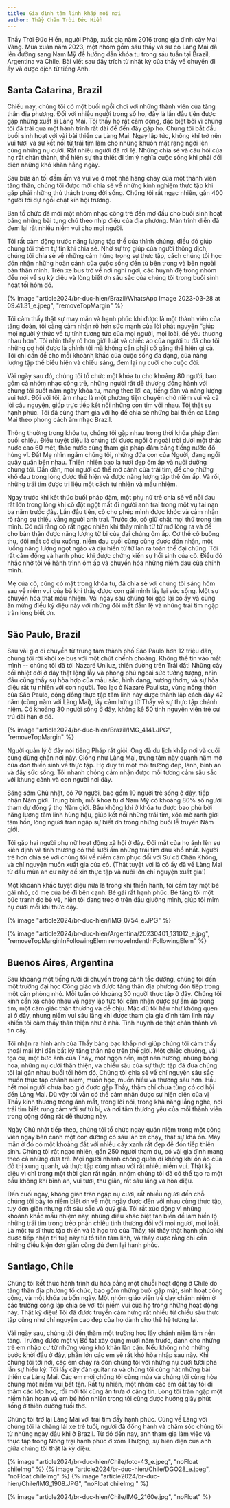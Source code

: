 ```yaml
---
title: Gia đình tâm linh khắp mọi nơi
author: Thầy Chân Trời Đức Hiền
---
```


<p class="editors-preface">Thầy Trời Đức Hiền, người Pháp, xuất gia năm 2016 trong gia đình cây Mai Vàng. Mùa xuân năm 2023, một nhóm gồm sáu thầy và sư cô Làng Mai đã lên đường sang Nam Mỹ để hướng dẫn khóa tu trong sáu tuần tại Brazil, Argentina và Chile. Bài viết sau đây trích từ nhật ký của thầy về chuyến đi ấy và được dịch từ tiếng Anh.</p>

## Santa Catarina, Brazil

Chiều nay, chúng tôi có một buổi ngồi chơi với những thành viên của tăng thân địa phương. Đối với nhiều người trong số họ, đây là lần đầu tiên được gặp những xuất sĩ Làng Mai. Tôi thấy họ rất cảm động, đặc biệt bởi vì chúng tôi đã trải qua một hành trình rất dài để đến đây gặp họ. Chúng tôi bắt đầu buổi sinh hoạt với vài bài thiền ca Làng Mai. Ngay lập tức, không khí trở nên vui tươi và sự kết nối từ trái tim làm cho những khuôn mặt rạng ngời lên cùng những nụ cười. Rất nhiều người đã rơi lệ. Những chia sẻ và câu hỏi của họ rất chân thành, thể hiện sự tha thiết đi tìm ý nghĩa cuộc sống khi phải đối diện những khó khăn hằng ngày.

Sau bữa ăn tối đầm ấm và vui vẻ ở một nhà hàng chay của một thành viên tăng thân, chúng tôi được mời chia sẻ về những kinh nghiệm thực tập khi gặp phải những thử thách trong đời sống. Chúng tôi rất ngạc nhiên, gần 400 người tới dự ngồi chật kín hội trường.

Ban tổ chức đã mời một nhóm nhạc công trẻ đến mở đầu cho buổi sinh hoạt bằng những bài tụng chú theo nhịp điệu của địa phương. Màn trình diễn đã đem lại rất nhiều niềm vui cho mọi người.

Tôi rất cảm động trước năng lượng tập thể của thính chúng, điều đó giúp chúng tôi thêm tự tin khi chia sẻ. Nhờ sự trợ giúp của người thông dịch, chúng tôi chia sẻ về những cảm hứng trong sự thực tập, cách chúng tôi học đón nhận những hoàn cảnh của cuộc sống đến từ bên trong và bên ngoài bản thân mình. Trên xe bus trở về nơi nghỉ ngơi, các huynh đệ trong nhóm đều nói về sự kỳ diệu và lòng biết ơn sâu sắc của chúng tôi trong buổi sinh hoạt tối hôm đó.

{% image "article2024/br-duc-hien/Brazil/WhatsApp Image 2023-03-28 at 09.41.31_e.jpeg", "removeTopMargin" %}

Tôi cảm thấy thật sự may mắn và hạnh phúc khi được là một thành viên của tăng đoàn, tôi càng cảm nhận rõ hơn sức mạnh của lời phát nguyện “giúp mọi người ý thức về tự tính tương tức của mọi người, mọi loài, để yêu thương nhau hơn”. Tôi nhìn thấy rõ hơn giới luật và chiếc áo của người tu đã cho tôi những cơ hội được là chính tôi mà không cần phải cố gắng thể hiện gì cả. Tôi chỉ cần để cho mỗi khoảnh khắc của cuộc sống đa dạng, của năng lượng tập thể biểu hiện và chiếu sáng, đem lại nụ cười cho cuộc đời.

Vài ngày sau đó, chúng tôi tổ chức một khóa tu cho khoảng 80 người, bao gồm cả nhóm nhạc công trẻ, những người rất dễ thương đồng hành với chúng tôi suốt năm ngày khóa tu, mang theo lời ca, tiếng đàn và năng lượng vui tươi. Đối với tôi, âm nhạc là một phương tiện chuyên chở niềm vui và cả lời cầu nguyện, giúp trực tiếp kết nối những con tim với nhau. Tôi thật sự hạnh phúc. Tôi đã cùng tham gia với họ để chia sẻ những bài thiền ca Làng Mai theo phong cách âm nhạc Brazil.

Thông thường trong khóa tu, chúng tôi gặp nhau trong thời khóa pháp đàm buổi chiều. Điều tuyệt diệu là chúng tôi được ngồi ở ngoài trời dưới một thác nước cao 60 mét, thác nước cùng tham gia pháp đàm bằng tiếng nước đổ hùng vĩ. Đất Mẹ nhìn ngắm chúng tôi, những đứa con của Người, đang ngồi quây quần bên nhau. Thiên nhiên bao la tươi đẹp ôm ấp và nuôi dưỡng chúng tôi. Dần dần, mọi người có thể mở cánh cửa trái tim, để cho những khổ đau trong lòng được thể hiện và được năng lượng tập thể ôm ấp. Và rồi, những trái tim được trị liệu một cách tự nhiên và mầu nhiệm.

Ngay trước khi kết thúc buổi pháp đàm, một phụ nữ trẻ chia sẻ về nỗi đau rất lớn trong lòng khi cô đột ngột mất đi người anh trai trong một vụ tai nạn ba năm trước đây. Lần đầu tiên, cô cho phép mình được khóc và cảm nhận rõ ràng sự thiếu vắng người anh trai. Trước đó, cô giữ chặt mọi thứ trong tim mình. Cô nói rằng cô rất ngạc nhiên khi thấy mình từ từ mở lòng ra và để cho bản thân được năng lượng từ bi của đại chúng ôm ấp. Cơ thể cô buông thư, đôi mắt cô dịu xuống, niềm đau cuối cùng cũng được đón nhận, một luồng năng lượng ngọt ngào và dịu hiền từ từ lan ra toàn thể đại chúng. Tôi rất cảm động và hạnh phúc khi được chứng kiến sự hồi sinh của cô. Điều đó nhắc nhở tôi về hành trình ôm ấp và chuyển hóa những niềm đau của chính mình.

Mẹ của cô, cũng có mặt trong khóa tu, đã chia sẻ với chúng tôi sáng hôm sau về niềm vui của bà khi thấy được con gái mình lấy lại sức sống. Một sự chuyển hóa thật mầu nhiệm. Vài ngày sau chúng tôi gặp lại cô ấy và cùng ăn mừng điều kỳ diệu này với những đôi mắt đẫm lệ và những trái tim ngập tràn lòng biết ơn.

## São Paulo, Brazil

Sau vài giờ di chuyển từ trung tâm thành phố São Paulo hơn 12 triệu dân, chúng tôi rời khỏi xe bus với một chút chếnh choáng. Không thể tin vào mắt mình -- chúng tôi đã tới Nazaré Uniluz, thiên đường trên Trái đất! Những cây cối nhiệt đới ở đây thật lộng lẫy và phong phú ngoài sức tưởng tượng, nhìn đâu cũng thấy sự hòa hợp của màu sắc, hình dạng, hương thơm, và sự hòa điệu rất tự nhiên với con người. Tọa lạc ở Nazaré Paulista, vùng nông thôn của São Paulo, cộng đồng thực tập tâm linh này được thành lập cách đây 42 năm (cùng năm với Làng Mai), lấy cảm hứng từ Thầy và sự thực tập chánh niệm. Có khoảng 30 người sống ở đây, không kể 50 tình nguyện viên trẻ cư trú dài hạn ở đó.

{% image "article2024/br-duc-hien/Brazil/IMG_4141.JPG", "removeTopMargin" %}

Người quản lý ở đây nói tiếng Pháp rất giỏi. Ông đã du lịch khắp nơi và cuối cùng dừng chân nơi này. Giống như Làng Mai, trung tâm này quanh năm mở cửa đón thiền sinh về thực tập. Họ duy trì một môi trường đẹp, lành, bình an và đầy sức sống. Tôi nhanh chóng cảm nhận được mối tương cảm sâu sắc với khung cảnh và con người nơi đây.

Sáng sớm Chủ nhật, có 70 người, bao gồm 10 người trẻ sống ở đây, tiếp nhận Năm giới. Trung bình, mỗi khóa tu ở Nam Mỹ có khoảng 80% số người tham dự đồng ý thọ Năm giới. Bầu không khí ở khóa tu được bao phủ bởi năng lượng tâm linh hùng hậu, giúp kết nối những trái tim, xóa mờ ranh giới tâm hồn, lòng người tràn ngập sự biết ơn trong những buổi lễ truyền Năm giới.

Tôi gặp hai người phụ nữ hoạt động xã hội ở đây. Đôi mắt của họ ánh lên sự kiên định và tình thương có thể sưởi ấm những trái tim đau khổ nhất. Người trẻ hơn chia sẻ với chúng tôi về niềm cảm phục đối với Sư cô Chân Không, và chí nguyện muốn xuất gia của cô. (Thật tuyệt vời là cô ấy đã về Làng Mai từ đầu mùa an cư này để xin thực tập và nuôi lớn chí nguyện xuất gia!)

Một khoảnh khắc tuyệt diệu nữa là trong khi thiền hành, tôi cầm tay một bé gái nhỏ, có mẹ của bé đi bên cạnh. Bé gái rất hạnh phúc. Bé tặng tôi một bức tranh do bé vẽ, hiện tôi đang treo ở trên đầu giường mình, giúp tôi mỉm nụ cười mỗi khi thức dậy.

{% image "article2024/br-duc-hien/IMG_0754_e.JPG" %}

<div class="page-break"></div>

{% image "article2024/br-duc-hien/Argentina/20230401_131012_e.jpg", "removeTopMarginInFollowingElem removeIndentInFollowingElem" %}

## Buenos Aires, Argentina

Sau khoảng một tiếng rưỡi di chuyển trong cảnh tắc đường, chúng tôi đến một trường đại học Công giáo và được tăng thân địa phương đón tiếp trong một căn phòng nhỏ. Mỗi tuần có khoảng 30 người thực tập ở đây. Chúng tôi kính cẩn xá chào nhau và ngay lập tức tôi cảm nhận được sự ấm áp trong tim, một cảm giác thân thương và dễ chịu. Mặc dù tôi hầu như không quen ai ở đây, nhưng niềm vui sâu lắng khi được tham gia gia đình tâm linh này khiến tôi cảm thấy thân thiện như ở nhà. Tình huynh đệ thật chân thành và tin cậy.

Tôi nhận ra hình ảnh của Thầy bàng bạc khắp nơi giúp chúng tôi cảm thấy thoải mái khi đến bất kỳ tăng thân nào trên thế giới. Một chiếc chuông, vài tọa cụ, một bức ảnh của Thầy, một ngọn nến, một nén hương, những bông hoa, những nụ cười thân thiện, và chiều sâu của sự thực tập đã đưa chúng tôi lại gần nhau buổi tối hôm đó. Chúng tôi chia sẻ về chí nguyện sâu sắc muốn thực tập chánh niệm, muốn học, muốn hiểu và thương sâu hơn. Hầu hết mọi người chưa bao giờ được gặp Thầy, thậm chí chưa từng có cơ hội đến Làng Mai. Dù vậy tôi vẫn có thể cảm nhận được sự hiện diện của vị Thầy kính thương trong ánh mắt, trong lời nói, trong khả năng lắng nghe, nơi trái tim biết rung cảm với sự từ bi, và nơi tâm thương yêu của mỗi thành viên trong cộng đồng rất dễ thương này.

Ngày Chủ nhật tiếp theo, chúng tôi tổ chức ngày quán niệm trong một công viên ngay bên cạnh một con đường có sáu làn xe chạy, thật sự khá ồn. May mắn ở đó có một khoảng đất với nhiều cây xanh rất đẹp để đón tiếp thiền sinh. Chúng tôi rất ngạc nhiên, gần 250 người tham dự, có vài gia đình mang theo cả những đứa trẻ. Mọi người nhanh chóng quên đi không khí ồn ào của đô thị xung quanh, và thực tập cùng nhau với rất nhiều niềm vui. Thật kỳ diệu vì chỉ trong một thời gian rất ngắn, nhóm chúng tôi đã có thể tạo ra một bầu không khí bình an, vui tươi, thư giãn, rất sâu lắng và hòa điệu.

Đến cuối ngày, không gian tràn ngập nụ cười, rất nhiều người đến chỗ chúng tôi bày tỏ niềm biết ơn về một ngày được đến với nhau cùng thực tập, tuy đơn giản nhưng rất sâu sắc và quý giá. Tôi rất xúc động vì những khoảnh khắc mầu nhiệm này, những điều khác biệt tan biến để làm hiển lộ những trái tim trong trẻo phản chiếu tình thương đối với mọi người, mọi loài. Là một tu sĩ thực tập thiền và là học trò của Thầy, tôi thấy thật hạnh phúc khi được tiếp nhận trí tuệ này từ tổ tiên tâm linh, và thấy được rằng chỉ cần những điều kiện đơn giản cũng đủ đem lại hạnh phúc.

<div class="page-break"></div>

## Santiago, Chile

Chúng tôi kết thúc hành trình du hóa bằng một chuỗi hoạt động ở Chile do tăng thân địa phương tổ chức, bao gồm những buổi gặp mặt, sinh hoạt công cộng, và một khóa tu bốn ngày. Một nhóm giáo viên trẻ dạy chánh niệm ở các trường công lập chia sẻ với tôi niềm vui của họ trong những hoạt động này. Thật kỳ diệu! Tôi đã được truyền cảm hứng rất nhiều từ chiều sâu thực tập cũng như chí nguyện cao đẹp của họ dành cho thế hệ tương lai.

Vài ngày sau, chúng tôi đến thăm một trường học lấy chánh niệm làm nền tảng. Trường được một vị Bồ tát xây dựng mười năm trước, dành cho những trẻ em nhập cư từ những vùng khó khăn lân cận. Nếu không nhờ những bước khởi đầu ở đây, phần lớn các em sẽ rất khó hòa nhập sau này. Khi chúng tôi tới nơi, các em chạy ra đón chúng tôi với những nụ cười tươi pha lẫn sự hiếu kỳ. Tôi lấy cây đàn guitar ra và chúng tôi cùng hát những bài thiền ca Làng Mai. Các em mời chúng tôi cùng múa và chúng tôi cùng hòa chung một niềm vui bất tận. Rất tự nhiên, một nhóm các em dắt tay tôi đi thăm các lớp học, rồi mời tôi cùng ăn trưa ở căng tin. Lòng tôi tràn ngập một niềm hân hoan và em bé hồn nhiên trong tôi cũng được hưởng giây phút sống ở thiên đường tuổi thơ.

Chúng tôi trở lại Làng Mai với trái tim đầy hạnh phúc. Cùng về Làng với chúng tôi là chàng lái xe trẻ tuổi, người đã đồng hành và chăm sóc chúng tôi từ những ngày đầu khi ở Brazil. Từ đó đến nay, anh tham gia làm việc và thực tập trong Nông trại hạnh phúc ở xóm Thượng, sự hiện diện của anh giữa chúng tôi thật là kỳ diệu.

<div class="article-end"></div>

{% image "article2024/br-duc-hien/Chile/foto-43_e.jpeg", "noFloat chileImg" %}
{% image "article2024/br-duc-hien/Chile/DGO28_e.jpeg", "noFloat chileImg" %}
{% image "article2024/br-duc-hien/Chile/IMG_1908.JPG", "noFloat chileImg
" %}

{% image "article2024/br-duc-hien/Chile/IMG_2160e.jpg", "noFloat" %}
